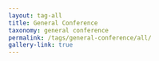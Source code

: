 ```yaml
---
layout: tag-all
title: General Conference
taxonomy: general conference
permalink: /tags/general-conference/all/
gallery-link: true
---
```

